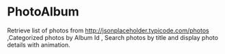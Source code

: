 # PhotoAlbum
Retrieve list of photos from http://jsonplaceholder.typicode.com/photos ,Categorized photos by Album Id , Search photos by title and display photo details with animation.
